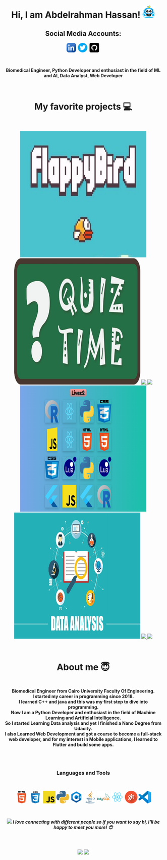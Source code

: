 <p>
  <h1 align="center"><b>Hi, I am Abdelrahman Hassan! <img src="icons/businessman.png" alt="" width="40"></h1>
</p>

<h2 align="center">Social Media Accounts:</h2>
<p align="center">
<a href="https://www.linkedin.com/in/abdelrahman-hassan278/"><img src="icons/linkedin.png" alt="LinkedIN" width="30" /></a>&nbsp;
<a href="https://twitter.com/Abdelra31429503"><img src="icons/twitter.png" width="30" alt="Twitter" /></a>&nbsp;
<a href="https://github.com/Abdelrahmanhassan1"><img src="icons/github.png" width="30" alt="Github" /></a>&nbsp;
</p>
<br />

<p align="center">Biomedical Engineer, Python Developer and enthusiast in the field of ML and AI, Data Analyst, Web Developer</p><br/>

<h1 align="center">My favorite projects 💻</h1>
<br />
<p align="center">
  <img width="400" height="400" src="assets/flappy_bird.jpg" />
  <img width="400" height="400" src="assets/quizzler.jpg" />
 <a href="https://github.com/Abdelrahmanhassan1/Flappy-Bird-with-Python">
  <img align="" src="https://github-readme-stats.vercel.app/api/pin/?username=Abdelrahmanhassan1&repo=Flappy-Bird-with-Python&theme=tokyonight" />
</a>
  <a href="https://github.com/Abdelrahmanhassan1/Quizzler-App-FLUTTER">
  <img align="" src="https://github-readme-stats.vercel.app/api/pin/?username=Abdelrahmanhassan1&repo=Quizzler-App-FLUTTER&theme=tokyonight" />
</a>
  <img width="400" height="400" src="assets/memory_game.png" />
  <img width="400" height="400" src="assets/data_analysis.jpg" />
  <a href="https://github.com/Abdelrahmanhassan1/Memory-Game-Javascript/tree/master">
  <img align="" src="https://github-readme-stats.vercel.app/api/pin/?username=Abdelrahmanhassan1&repo=Memory-Game-Javascript&theme=tokyonight" />
</a>
<a href="https://github.com/Abdelrahmanhassan1/TMDB-Movies-Data-Analysis">
  <img align="" src="https://github-readme-stats.vercel.app/api/pin/?username=Abdelrahmanhassan1&repo=TMDB-Movies-Data-Analysis&theme=tokyonight" />
</a>
</p>

<br />


<h1 align="center">About me 😇</h1>
<br />
<p align="center">
Biomedical Engineer from Cairo University Faculty Of Engineering. <br>
I started my career in programming since 2018.<br>
I learned C++ and java and this was my first step to dive into programming. <br>
Now I am a Python Developer and enthusiast in the field of Machine Learning and Artificial Intelligence. <br>
So I started Learning Data analysis and yet I finished a Nano Degree from Udacity. <br>
I also Learned Web Development and got a course to become a full-stack web developer, and for my interest in Mobile applications, I learned to Flutter and build some apps.<br>
</p>
<br />
<br />


<p>
<h3 align="center"> Languages and Tools</h3>
</p>
<br />
<p align="center">
<img src="https://raw.githubusercontent.com/devicons/devicon/master/icons/html5/html5-original-wordmark.svg" alt="html5" width="40" height="40"/>
<img src="https://raw.githubusercontent.com/devicons/devicon/master/icons/css3/css3-original-wordmark.svg" alt="css3" width="40">
<img src="icons/javascript.png" width="40" alt="JAVASCRIPT" />
<img src="icons/python.png" width="40" alt="PYTHON" />
<img src="icons/c++.png" width="40" alt="C++" />
<img src="icons/java.png" width="40" alt="JAVA" />
<img src="icons/mysql.png" width="40" alt="MYSQL" />
<img src="https://raw.githubusercontent.com/github/explore/80688e429a7d4ef2fca1e82350fe8e3517d3494d/topics/react/react.png" alt="react" width="40" height="40"/>
<img src="icons/git.png" width="40" alt="GIT" />
<img alt="Visual Studio Code" width="40px" src="https://raw.githubusercontent.com/github/explore/80688e429a7d4ef2fca1e82350fe8e3517d3494d/topics/visual-studio-code/visual-studio-code.png" />
</p>
<br />


<p align="center">
<img src="https://media.giphy.com/media/LnQjpWaON8nhr21vNW/giphy.gif" width="60"> <em><b>I love connecting with different people</b> so if you want to say <b>hi, I'll be happy to meet you more!</b> 😊</em>
</p>
<br />

<br />
<p align="center">
<img src="https://github-readme-stats.vercel.app/api?username=Abdelrahmanhassan1&theme=radical&show_icons=true" width="450"/>
<img src="https://github-readme-stats.vercel.app/api/top-langs/?username=Abdelrahmanhassan1&layout=compact&theme=radical" width="400" />
</p>
